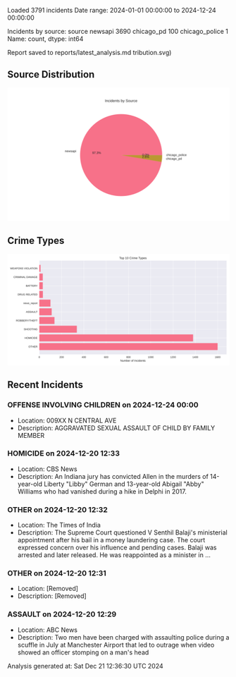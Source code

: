 
Loaded 3791 incidents
Date range: 2024-01-01 00:00:00 to 2024-12-24 00:00:00

Incidents by source:
source
newsapi           3690
chicago_pd         100
chicago_police       1
Name: count, dtype: int64

Report saved to reports/latest_analysis.md
tribution.svg)

## Source Distribution
![Source Distribution](images/source_distribution.svg)

## Crime Types
![Crime Types](images/crime_types.svg)

## Recent Incidents

### OFFENSE INVOLVING CHILDREN on 2024-12-24 00:00
- Location: 009XX N CENTRAL AVE
- Description: AGGRAVATED SEXUAL ASSAULT OF CHILD BY FAMILY MEMBER


### HOMICIDE on 2024-12-20 12:33
- Location: CBS News
- Description: An Indiana jury has convicted Allen​ in the murders of 14-year-old Liberty "Libby" German and 13-year-old Abigail "Abby" Williams who had vanished during a hike in Delphi in 2017.


### OTHER on 2024-12-20 12:32
- Location: The Times of India
- Description: The Supreme Court questioned V Senthil Balaji's ministerial appointment after his bail in a money laundering case.  The court expressed concern over his influence and pending cases.  Balaji was arrested and later released. He was reappointed as a minister in …


### OTHER on 2024-12-20 12:31
- Location: [Removed]
- Description: [Removed]


### ASSAULT on 2024-12-20 12:29
- Location: ABC News
- Description: Two men have been charged with assaulting police during a scuffle in July at Manchester Airport that led to outrage when video showed an officer stomping on a man's head

Analysis generated at: Sat Dec 21 12:36:30 UTC 2024
